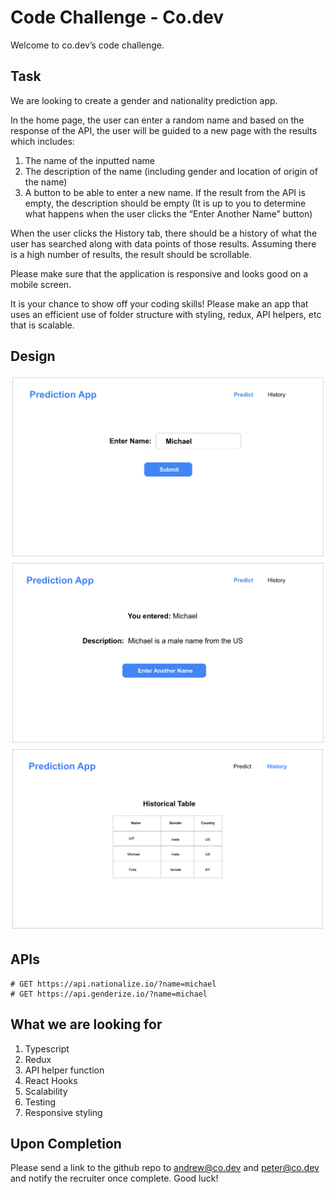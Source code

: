 # Code Challenge - Co.dev

Welcome to co.dev’s code challenge.

## Task
We are looking to create a gender and nationality prediction app.

In the home page, the user can enter a random name and based on the response of the API, the user will be guided to a new page with the results which includes:

1. The name of the inputted name
2. The description of the name (including gender and location of origin of the name)
3. A button to be able to enter a new name.  If the result from the API is empty, the description should be empty (It is up to you to determine what happens when the user clicks the “Enter Another Name” button)

When the user clicks the History tab, there should be a history of what the user has searched along with data points of those results.  Assuming there is a high number of results, the result should be scrollable.

Please make sure that the application is responsive and looks good on a mobile screen.

It is your chance to show off your coding skills!  Please make an app that uses an efficient use of folder structure with styling, redux, API helpers, etc that is scalable.

## Design
![home](design/home.png)
![name entered](design/entered.png)
![history](design/history.png)

## APIs
```
# GET https://api.nationalize.io/?name=michael
# GET https://api.genderize.io/?name=michael
```
## What we are looking for
1. Typescript
2. Redux
3. API helper function
4. React Hooks
5. Scalability
6. Testing
7. Responsive styling

## Upon Completion
Please send a link to the github repo to andrew@co.dev and peter@co.dev and notify the recruiter once complete. Good luck!